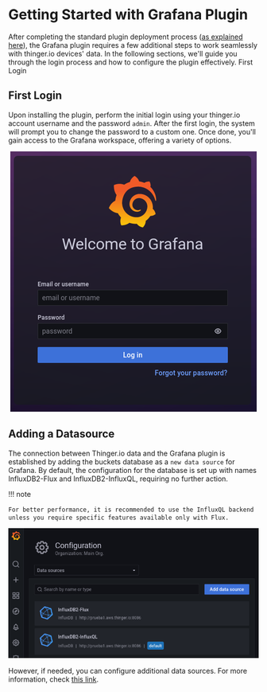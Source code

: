 
# Getting Started with Grafana Plugin

After completing the standard plugin deployment process ([as explained here](/plugins/managing/)), the Grafana plugin requires a few additional steps to work seamlessly with thinger.io devices' data. In the following sections, we'll guide you through the login process and how to configure the plugin effectively.
First Login

## First Login

Upon installing the plugin, perform the initial login using your thinger.io account username and the password `admin`. After the first login, the system will prompt you to change the password to a custom one. Once done, you'll gain access to the Grafana workspace, offering a variety of options.

<p align="center">
  <img src="/plugins/grafana/assets/login.png" onerror="this.src='https://marketplace.thinger.io/plugins/grafana/assets/login.png';this.onerror='';" alt="Grafana login prompt">
</p>

## Adding a Datasource

The connection between Thinger.io data and the Grafana plugin is established by adding the buckets database as a `new data source` for Grafana. By default, the configuration for the database is set up with names InfluxDB2-Flux and InfluxDB2-InfluxQL, requiring no further action.

!!! note

    For better performance, it is recommended to use the InfluxQL backend unless you require specific features available only with Flux.

<p align="center">
  <img src="/plugins/grafana/assets/influxdb-datasource.png" onerror="this.src='https://marketplace.thinger.io/plugins/grafana/assets/influxdb-datasource.png';this.onerror='';" alt="Grafana backends configuration">
</p>

However, if needed, you can configure additional data sources. For more information, check [this link](https://grafana.com/docs/grafana/latest/datasources/).
